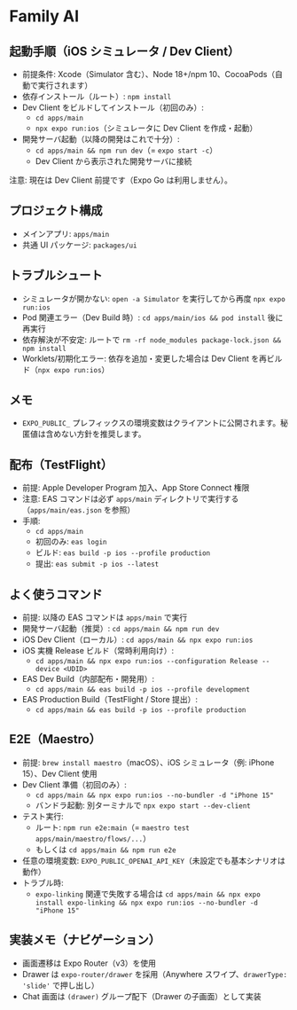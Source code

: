 # Family AI

## 起動手順（iOS シミュレータ / Dev Client）

- 前提条件: Xcode（Simulator 含む）、Node 18+/npm 10、CocoaPods（自動で実行されます）
- 依存インストール（ルート）: `npm install`
- Dev Client をビルドしてインストール（初回のみ）:
  - `cd apps/main`
  - `npx expo run:ios`（シミュレータに Dev Client を作成・起動）
- 開発サーバ起動（以降の開発はこれで十分）:
  - `cd apps/main && npm run dev`（= `expo start -c`）
  - Dev Client から表示された開発サーバに接続

注意: 現在は Dev Client 前提です（Expo Go は利用しません）。

## プロジェクト構成

- メインアプリ: `apps/main`
- 共通 UI パッケージ: `packages/ui`

## トラブルシュート

- シミュレータが開かない: `open -a Simulator` を実行してから再度 `npx expo run:ios`
- Pod 関連エラー（Dev Build 時）: `cd apps/main/ios && pod install` 後に再実行
- 依存解決が不安定: ルートで `rm -rf node_modules package-lock.json && npm install`
 - Worklets/初期化エラー: 依存を追加・変更した場合は Dev Client を再ビルド（`npx expo run:ios`）

## メモ

- `EXPO_PUBLIC_` プレフィックスの環境変数はクライアントに公開されます。秘匿値は含めない方針を推奨します。

## 配布（TestFlight）

- 前提: Apple Developer Program 加入、App Store Connect 権限
- 注意: EAS コマンドは必ず `apps/main` ディレクトリで実行する（`apps/main/eas.json` を参照）
- 手順:
  - `cd apps/main`
  - 初回のみ: `eas login`
  - ビルド: `eas build -p ios --profile production`
  - 提出: `eas submit -p ios --latest`

## よく使うコマンド

- 前提: 以降の EAS コマンドは `apps/main` で実行
- 開発サーバ起動（推奨）: `cd apps/main && npm run dev`
- iOS Dev Client（ローカル）: `cd apps/main && npx expo run:ios`
- iOS 実機 Release ビルド（常時利用向け）:
  - `cd apps/main && npx expo run:ios --configuration Release --device <UDID>`
- EAS Dev Build（内部配布・開発用）:
  - `cd apps/main && eas build -p ios --profile development`
 - EAS Production Build（TestFlight / Store 提出）:
   - `cd apps/main && eas build -p ios --profile production`

## E2E（Maestro）

- 前提: `brew install maestro`（macOS）、iOS シミュレータ（例: iPhone 15）、Dev Client 使用
- Dev Client 準備（初回のみ）:
  - `cd apps/main && npx expo run:ios --no-bundler -d "iPhone 15"`
  - バンドラ起動: 別ターミナルで `npx expo start --dev-client`
- テスト実行:
  - ルート: `npm run e2e:main`（= `maestro test apps/main/maestro/flows/...`）
  - もしくは `cd apps/main && npm run e2e`
- 任意の環境変数: `EXPO_PUBLIC_OPENAI_API_KEY`（未設定でも基本シナリオは動作）
- トラブル時:
  - `expo-linking` 関連で失敗する場合は `cd apps/main && npx expo install expo-linking && npx expo run:ios --no-bundler -d "iPhone 15"`

## 実装メモ（ナビゲーション）

- 画面遷移は Expo Router（v3）を使用
- Drawer は `expo-router/drawer` を採用（Anywhere スワイプ、`drawerType: 'slide'` で押し出し）
- Chat 画面は `(drawer)` グループ配下（Drawer の子画面）として実装

